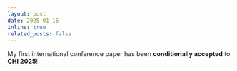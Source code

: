 ```yaml
---
layout: post
date: 2025-01-16 
inline: true
related_posts: false
---
```


My first international conference paper has been **conditionally accepted** to **CHI 2025**!